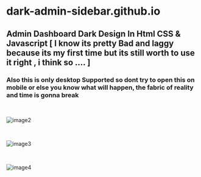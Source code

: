# dark-admin-sidebar.github.io

<h2>Admin Dashboard Dark Design In Html CSS & Javascript [ I know its pretty Bad and laggy because its my first time but its still worth to use it right , i think so .... ]</h2>
<h3>Also this is only desktop Supported so dont try to open this on mobile or else you know what will happen, the fabric of reality and time is gonna break </h3>

<br>

![image2](https://user-images.githubusercontent.com/97381867/174455320-c9f6b953-e20f-49ed-ad4d-21875a1ad76e.png)

<br>

![image3](https://user-images.githubusercontent.com/97381867/174455322-7591bb2b-84b3-4767-aaa8-9fdbd33a7313.png)

<br>

![image4](https://user-images.githubusercontent.com/97381867/174455323-89d7525b-0839-4f55-bc53-665e13557b90.png)
